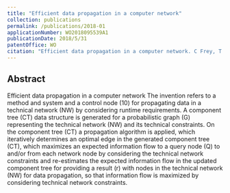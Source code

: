 ```yaml
---
title: "Efficient data propagation in a computer network"
collection: publications
permalink: /publications/2018-01
applicationNumber: WO2018095539A1
publicationDate: 2018/5/31
patentOffice: WO
citation: "Efficient data propagation in a computer network. C Frey, T Emrich, M Renz, A Züfle, R Meunier. WO Patent WO2018095539A1"
---
```


## Abstract
Efficient data propagation in a computer network The invention refers to a method and system and a control node (10) for propagating data in a technical network (NW) by considering runtime requirements. A component tree (CT) data structure is generated for a probabilistic graph (G) representing the technical network (NW) and its technical constraints. On the component tree (CT) a propagation algorithm is applied, which iteratively determines an optimal edge in the generated component tree (CT), which maximizes an expected information flow to a query node (Q) to and/or from each network node by considering the technical network constraints and re-estimates the expected information flow in the updated component tree for providing a result (r) with nodes in the technical network (NW) for data propagation, so that information flow is maximized by considering technical network constraints.
